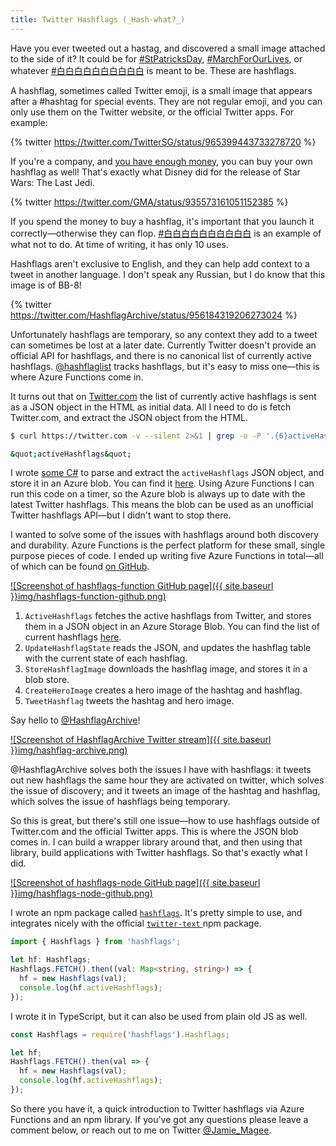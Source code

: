 ```yaml
---
title: Twitter Hashflags (_Hash-what?_)
---
```


Have you ever tweeted out a hastag, and discovered a small image attached to the side of it? It could be for [#StPatricksDay](https://twitter.com/HashflagArchive/status/972005822388514818), [#MarchForOurLives](https://twitter.com/HashflagArchive/status/972170656912723969), or whatever [#白白白白白白白白白白](https://twitter.com/HashflagArchive/status/960529700442566656) is meant to be. These are hashflags.

A hashflag, sometimes called Twitter emoji, is a small image that appears after a #hashtag for special events. They are not regular emoji, and you can only use them on the Twitter website, or the official Twitter apps. For example:

{% twitter https://twitter.com/TwitterSG/status/965399443733278720 %}

If you're a company, and [you have enough money](http://www.adweek.com/digital/twitters-branded-emojis-come-million-dollar-commitment-169327/), you can buy your own hashflag as well! That's exactly what Disney did for the release of Star Wars: The Last Jedi.

{% twitter https://twitter.com/GMA/status/935573161051152385 %}

If you spend the money to buy a hashflag, it's important that you launch it correctly—otherwise they can flop. [#白白白白白白白白白白](https://twitter.com/HashflagArchive/status/960529700442566656) is an example of what not to do. At time of writing, it has only 10 uses.

Hashflags aren't exclusive to English, and they can help add context to a tweet in another language. I don't speak any Russian, but I do know that this image is of BB-8!

{% twitter https://twitter.com/HashflagArchive/status/956184319206273024 %}

Unfortunately hashflags are temporary, so any context they add to a tweet can sometimes be lost at a later date. Currently Twitter doesn't provide an official API for hashflags, and there is no canonical list of currently active hashflags. [@hashflaglist](https://twitter.com/hashflaglist) tracks hashflags, but it's easy to miss one—this is where Azure Functions come in.

It turns out that on [Twitter.com](https://twitter.com) the list of currently active hashflags is sent as a JSON object in the HTML as initial data. All I need to do is fetch Twitter.com, and extract the JSON object from the HTML.

```bash
$ curl https://twitter.com -v --silent 2>&1 | grep -o -P '.{6}activeHashflags.{6}'

&quot;activeHashflags&quot;
```

I wrote [some C#](https://github.com/JamieMagee/hashflags-function/blob/master/hashflags/ActiveHashflags.cs) to parse and extract the `activeHashflags` JSON object, and store it in an Azure blob. You can find it [here](https://hashflags.blob.core.windows.net/json/activeHashflags). Using Azure Functions I can run this code on a timer, so the Azure blob is always up to date with the latest Twitter hashflags. This means the blob can be used as an unofficial Twitter hashflags API—but I didn't want to stop there.

I wanted to solve some of the issues with hashflags around both discovery and durability. Azure Functions is the perfect platform for these small, single purpose pieces of code. I ended up writing five Azure Functions in total—all of which can be found [on GitHub](https://github.com/JamieMagee/hashflags-function).

[![Screenshot of hashflags-function GitHub page]({{ site.baseurl }}img/hashflags-function-github.png)](https://github.com/JamieMagee/hashflags-function)

1.  `ActiveHashflags` fetches the active hashflags from Twitter, and stores them in a JSON object in an Azure Storage Blob. You can find the list of current hashflags [here](https://hashflags.blob.core.windows.net/json/activeHashflags).
2.  `UpdateHashflagState` reads the JSON, and updates the hashflag table with the current state of each hashflag.
3.  `StoreHashflagImage` downloads the hashflag image, and stores it in a blob store.
4.  `CreateHeroImage` creates a hero image of the hashtag and hashflag.
5.  `TweetHashflag` tweets the hashtag and hero image.

Say hello to [@HashflagArchive](https://twitter.com/HashflagArchive)!

[![Screenshot of HashflagArchive Twitter stream]({{ site.baseurl }}img/hashflag-archive.png)](https://twitter.com/HashflagArchive)

@HashflagArchive solves both the issues I have with hashflags: it tweets out new hashflags the same hour they are activated on twitter, which solves the issue of discovery; and it tweets an image of the hashtag and hashflag, which solves the issue of hashflags being temporary.

So this is great, but there's still one issue—how to use hashflags outside of Twitter.com and the official Twitter apps. This is where the JSON blob comes in. I can build a wrapper library around that, and then using that library, build applications with Twitter hashflags. So that's exactly what I did.

[![Screenshot of hashflags-node GitHub page]({{ site.baseurl }}img/hashflags-node-github.png)](https://github.com/JamieMagee/hashflags-node)

I wrote an npm package called [`hashflags`](https://www.npmjs.com/package/hashflags). It's pretty simple to use, and integrates nicely with the official [`twitter-text` ](https://www.npmjs.com/package/twitter-text) npm package.

```ts
import { Hashflags } from 'hashflags';

let hf: Hashflags;
Hashflags.FETCH().then((val: Map<string, string>) => {
  hf = new Hashflags(val);
  console.log(hf.activeHashflags);
});
```

I wrote it in TypeScript, but it can also be used from plain old JS as well.

```js
const Hashflags = require('hashflags').Hashflags;

let hf;
Hashflags.FETCH().then(val => {
  hf = new Hashflags(val);
  console.log(hf.activeHashflags);
});
```

So there you have it, a quick introduction to Twitter hashflags via Azure Functions and an npm library. If you've got any questions please leave a comment below, or reach out to me on Twitter [@Jamie_Magee](https://twitter.com/Jamie_Magee).
